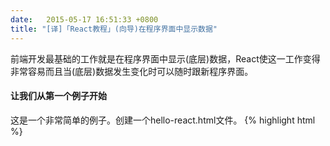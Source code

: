 ```yaml
---
date:   2015-05-17 16:51:33 +0800
title: "[译]「React教程」(向导)在程序界面中显示数据"
---
```


前端开发最基础的工作就是在程序界面中显示(底层)数据，React使这一工作变得非常容易而且当(底层)数据发生变化时可以随时跟新程序界面。

#### 让我们从第一个例子开始
这是一个非常简单的例子。创建一个hello-react.html文件。
{% highlight html %}
<!DOCTYPE html>
<html>
  <head>
    <title>Hello React</title>
    <script src="https://fb.me/react-0.13.3.js"></script>
    <script src="https://fb.me/JSXTransformer-0.13.3.js"></script>
  </head>
  <body>
    <div id="example"></div>
    <script type="text/jsx">
        var HelloWorld = React.createClass({
          render: function() {
            return (
              <p>
                Hello, <input type="text" placeholder="Your name here" />!
                It is {this.props.date.toTimeString()}
              </p>
            );
          }
        });

        setInterval(function() {
          React.render(
            <HelloWorld date={new Date()} />,
            document.getElementById('example')
          );
        }, 500);
    </script>
  </body>
</html>
{% endhighlight %}
#####Reactive Updates(灵活跟新？)
在浏览器中打开hello-react.html，在text框中随便输入写内容，你会发现当时间走动时并不影响你的输入——时间(的跟新)完全是由React自动管理的。对此，我们的解决办法是(React)不会(直接)操作DOM，除非需要操作，**它(Reacat)使用了一个快速的、内部模拟的DOM来计算DOM的变化并执行跟新**。用来对组件(var HelloWord)进行的设定(比如传入date="new Date()")的，我们叫它```props```——“properties”的简写，在JSX语法中它(props)作为属性进行传递。你可以认为它是组件内部的一个不变属性，也就是说，在组件内部 **无法被重写**。
#####你可以认为组件就是一个方法
React组件非常的简单，你可以认为它就是一个聚集了props、state(等下我们会讨论)和render(HTML)
的方法，这样是不是就容易理解了呢。
>   提示：
>   React组件对DOM的渲染必须从一个根节点开始，如果你需要渲染一个DOM数，那么该DOM数必须要包裹在一个根节点内。

#####JSX语法
我们坚信，比起使用“模板”或“展示逻辑”，组件化才是提高耦合性的正确做法。我们认为DOM(树)应该和产生它的代码紧密在一起。而且，展示逻辑通常都是非常复杂的，使用模板会变的更加笨重。最终我们发现，直接使用js这种可编程的代码来生产和组织DOM(树)才能让UI界面更具有展现力。

为了让编码便于理解，我们添加了一种非常简单的、可选的类HTML语法来创建React节点树。JSX使你可以使用HTML语法来创建js对象，下面的代码展示了用纯js代码创建一个a连接
{% highlight javascript %}
React.createElement('a', {href: 'https://facebook.github.io/react/'}, 'Hello!')
{% endhighlight %}
它会被解析成```<a href="https://facebook.github.io/react/">Hello!</a>```  
我们会发现这样使我们创建一个React(组件)应用更加容易，设计人员(HTML编写)也更好理解，但是每个人的编码习惯不一样，所以JSX并不是我们必须指定的。 

JSX非常的小，查看[JSX in depth](#jsxindepth)了解更多，或者使用我们的[live JSX compiler](http://facebook.github.io/react/jsx-compiler.html)进行在线尝试。

JSX跟HTML非常像，但他们却也有不同，查阅[JSX Gotchas](#jsxgotchas)了解它们关键的区别。

开始尝试JSX最简单的方法就是使用```JSXTransformer.js```，但我们并不希望你在生产环境中使用，不过你可以使用[react-tools ](https://www.npmjs.com/package/react-tools)来进行与编译。

#####使用非JSX语法
JSX完全是自选的，你完全可以使用纯js语法```React.createElement```来创建element，参数包含tag名或组件名、属性对象以及一些子参变量(比如子节点名称、文本等)
{% highlight javascript %}
var child1 = React.createElement('li', null, 'First Text Content');
var child2 = React.createElement('li', null, 'Second Text Content');
var root = React.createElement('ul', { className: 'my-list' }, child1, child2);
React.render(root, document.getElementById('example')); 
{% endhighlight %}
为了方便，你也可以使用short-hand工厂，创建一个自定义element
{% highlight javascript %}
var Factory = React.createFactory(ComponentClass);
...
var root = Factory({ custom: 'prop' });
React.render(root, document.getElementById('example'));
{% endhighlight %}
React已经内建了一些工厂来实现常见的HTML标签
{% highlight javascript %}
var root = React.DOM.ul({ className: 'my-list' },
             React.DOM.li(null, 'Text Content')
           );
{% endhighlight %}

###<span id="jsxindepth"></span>深入JSX

#####为什么使用JSX
#####HTML tags vs React 组件
React既可以渲染HTMLtags(string)，也可以渲染组件(classes)。  
在JSX中使用小写的tags名称来渲染HTML
{% highlight javascript %}
var myDivElement = <div className="foo" />;
React.render(myDivElement, document.getElementById('example'));
{% endhighlight %}
我们创建一个以大写开头的局部变量来渲染React组件
{% highlight javascript %}
var MyComponent = React.createClass({/*...*/});
var myElement = <MyComponent someProperty={true} />;
React.render(myElement, document.getElementById('example'));
{% endhighlight %}
React使用(首)字母大小写来区别THMLtags跟React组件
>   

###<span id="jsxattributes"></span>JSX传播属性

###<span id="jsxgotchas"></span>JSX陷阱




